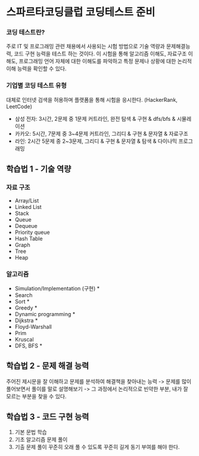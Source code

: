 # 스파르타코딩클럽 코딩테스트 준비
### 코딩 테스트란?
주로 IT 및 프로그래밍 관련 채용에서 사용되는 시험 방법으로 기술 역량과 문제해결능력, 코드 구현 능력을 테스트 하는 것이다. 이 시험을 통해 알고리즘 이해도, 자료구조 이해도, 프로그래밍 언어 자체에 대한 이해도를 파악하고 특정 문제나 상황에 대한 논리적 이해 능력을 확인할 수 있다.

### 기업별 코딩 테스트 유형
대체로 인터넷 검색을 허용하며 플랫폼을 통해 시험을 응시한다. (HackerRank, LeetCode)
- 삼성 전자: 3시간, 2문제 중 1문제 커트라인, 완전 탐색 & 구현 & dfs/bfs & 시뮬레이션
- 카카오: 5시간, 7문제 중 3~4문제 커트라인, 그리디 & 구현 & 문자열 & 자료구조
- 라인: 2시간 5문제 중 2~3문제, 그리디 & 구현 & 문자열 & 탐색 & 다이나믹 프로그래밍

## 학습법 1 - 기술 역량
### 자료 구조
- Array/List
- Linked List
- Stack
- Queue
- Dequeue
- Priority queue
- Hash Table
- Graph
- Tree
- Heap

### 알고리즘
- Simulation/Implementation (구현) *
- Search
- Sort *
- Greedy *
- Dynamic programming *
- Dijkstra *
- Floyd-Warshall
- Prim
- Kruscal
- DFS, BFS *

## 학습법 2 - 문제 해결 능력
주어진 제시문을 잘 이해하고 문제를 분석하여 해결책을 찾아내는 능력
-> 문제를 많이 풀어보면서 풀이를 말로 설명해보기
-> 그 과정에서 논리적으로 빈약한 부분, 내가 잘 모르는 부분을 찾을 수 있다.

## 학습법 3 - 코드 구현 능력
1. 기본 문법 학습
2. 기초 알고리즘 문제 풀이
3. 기출 문제 풀이
꾸준히 오래 풀 수 있도록 꾸준히 길게 동기 부여를 해야 한다.
